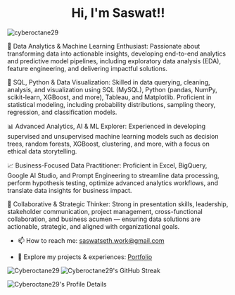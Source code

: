 <h1 align="center">Hi, I'm Saswat!!</h1>

<p align="left"> 
  <img src="https://komarev.com/ghpvc/?username=cyberoctane29&label=Profile%20views&color=0e75b6&style=flat" alt="cyberoctane29" />
</p>

🌱 Data Analytics & Machine Learning Enthusiast: Passionate about transforming data into actionable insights, developing end-to-end analytics and predictive model pipelines, including exploratory data analysis (EDA), feature engineering, and delivering impactful solutions.

💾 SQL, Python & Data Visualization: Skilled in data querying, cleaning, analysis, and visualization using SQL (MySQL), Python (pandas, NumPy, scikit-learn, XGBoost, and more), Tableau, and Matplotlib. Proficient in statistical modeling, including probability distributions, sampling theory, regression, and classification models.

📊 Advanced Analytics, AI & ML Explorer: Experienced in developing supervised and unsupervised machine learning models such as decision trees, random forests, XGBoost, clustering, and more, with a focus on ethical data storytelling.

📈 Business-Focused Data Practitioner: Proficient in Excel, BigQuery, Google AI Studio, and Prompt Engineering to streamline data processing, perform hypothesis testing, optimize advanced analytics workflows, and translate data insights for business impact.

🤝 Collaborative & Strategic Thinker: Strong in presentation skills, leadership, stakeholder communication, project management, cross-functional collaboration, and business acumen — ensuring data solutions are actionable, strategic, and aligned with organizational goals.

* 📫 How to reach me: <a href="mailto:saswatseth.work@gmail.com">[saswatseth.work@gmail.com](mailto:saswatseth.work@gmail.com)</a>

* 📄 Explore my projects & experiences: <a href="https://saswatseth.netlify.app" target="_blank" rel="noopener noreferrer">Portfolio</a>

<p>
  <img align="left" src="https://github-readme-stats.vercel.app/api/top-langs?username=Cyberoctane29&show_icons=true&locale=en&layout=compact&langs_count=10&theme=dark" alt="Cyberoctane29" />
</p>
<p>
  <img src="https://github-readme-streak-stats.herokuapp.com/?user=Cyberoctane29&theme=dark" alt="Cyberoctane29's GitHub Streak" />
</p>
<p>
  <img src="http://github-profile-summary-cards.vercel.app/api/cards/profile-details?username=Cyberoctane29&theme=github_dark" alt="Cyberoctane29's Profile Details" style="max-width: 100%;">
</p>
